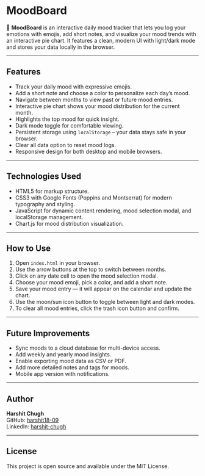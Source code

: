 # MoodBoard

📝 **MoodBoard** is an interactive daily mood tracker that lets you log your emotions with emojis, add short notes, and visualize your mood trends with an interactive pie chart. It features a clean, modern UI with light/dark mode and stores your data locally in the browser.

---

## Features

- Track your daily mood with expressive emojis.
- Add a short note and choose a color to personalize each day’s mood.
- Navigate between months to view past or future mood entries.
- Interactive pie chart shows your mood distribution for the current month.
- Highlights the top mood for quick insight.
- Dark mode toggle for comfortable viewing.
- Persistent storage using `localStorage` – your data stays safe in your browser.
- Clear all data option to reset mood logs.
- Responsive design for both desktop and mobile browsers.

---

## Technologies Used

- HTML5 for markup structure.
- CSS3 with Google Fonts (Poppins and Montserrat) for modern typography and styling.
- JavaScript for dynamic content rendering, mood selection modal, and localStorage management.
- Chart.js for mood distribution visualization.

---

## How to Use

1. Open `index.html` in your browser.
2. Use the arrow buttons at the top to switch between months.
3. Click on any date cell to open the mood selection modal.
4. Choose your mood emoji, pick a color, and add a short note.
5. Save your mood entry — it will appear on the calendar and update the chart.
6. Use the moon/sun icon button to toggle between light and dark modes.
7. To clear all mood entries, click the trash icon button and confirm.


---
## Future Improvements

- Sync moods to a cloud database for multi-device access.
- Add weekly and yearly mood insights.
- Enable exporting mood data as CSV or PDF.
- Add more detailed notes and tags for moods.
- Mobile app version with notifications.

---

## Author

**Harshit Chugh**  
GitHub: [harshit18-09](https://github.com/harshit18-09)  
LinkedIn: [harshit-chugh](https://www.linkedin.com/in/harshit-chugh-719005294)

---

## License

This project is open source and available under the MIT License.

